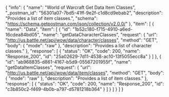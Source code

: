 {
  "info": {
    "name": "World of Warcraft Get Data Item Classes",
    "_postman_id": "56301a07-7bd5-41ff-9e2f-c1d8cd9ebab2",
    "description": "Provides a list of item classes.",
    "schema": "https://schema.getpostman.com/json/collection/v2.0.0/"
  },
  "item": [
    {
      "name": "Data",
      "item": [
        {
          "id": "1b52c180-f715-4910-a6ed-16cdea84bd05",
          "name": "getDataCharacterClasses",
          "request": {
            "url": "http://us.battle.net/api/wow/data/character/classes",
            "method": "GET",
            "body": {
              "mode": "raw"
            },
            "description": "Provides a list of character classes."
          },
          "response": [
            {
              "status": "OK",
              "code": 200,
              "name": "Response_200",
              "id": "25a02629-7d11-4538-ac10-13f5055ecc8a"
            }
          ]
        },
        {
          "id": "ab968835-d861-4167-b5d9-05567201955f",
          "name": "getDataItemClasses",
          "request": {
            "url": "http://us.battle.net/api/wow/data/item/classes",
            "method": "GET",
            "body": {
              "mode": "raw"
            },
            "description": "Provides a list of item classes."
          },
          "response": [
            {
              "status": "OK",
              "code": 200,
              "name": "Response_200",
              "id": "c3b850c2-f469-4b0b-a797-d5781218b364"
            }
          ]
        }
      ]
    }
  ]
}